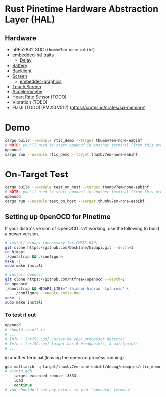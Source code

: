 Rust Pinetime Hardware Abstraction Layer (HAL)
================================================================================

Hardware
--------------------------------------------------------------------------------
* nRF52832 SOC (`thumbv7em-none-eabihf`)
* embedded-hal traits
    * [Delay](src/delay.rs)
* [Battery](src/battery.rs)
* [Backlight](src/backlight.rs)
* [Screen](https://crates.io/crates/st7789)
    * [embedded-graphics](https://crates.io/crates/embedded-graphics)
* [Touch Screen](https://crates.io/crates/cst816s)
* [Accelerometer](src/accelerometer.rs)
* Heart Rate Sensor (TODO)
* Vibration (TODO)
* Flash (TODO) (PM25LV512) (https://crates.io/crates/spi-memory)

Demo
================================================================================
```sh
cargo build --example rtic_demo --target thumbv7em-none-eabihf
# NOTE: you'll need to start openocd in another terminal (from this project directory)
openocd
cargo run --example rtic_demo --target thumbv7em-none-eabihf
```



On-Target Test
================================================================================
```sh
cargo build --example test_on_host --target thumbv7em-none-eabihf
# NOTE: you'll need to start openocd in another terminal (from this project directory)
openocd
cargo run --example test_on_host --target thumbv7em-none-eabihf
```


Setting up OpenOCD for Pinetime
--------------------------------------------------------------------------------
If your distro's version of OpenOCD isn't working, use the following to build
a newer version.
```sh
# install hidapi (necessary for CMSIS-DAP)
git clone https://github.com/Dashlane/hidapi.git --depth=1
cd hidapi
./bootstrap && ./configure
make -j
sudo make install

# install openocd
git clone https://github.com/ntfreak/openocd --depth=1
cd openocd
./bootstrap && HIDAPI_LIBS="-lhidapi-hidraw -lpthread" \
    ./configure --enable-cmsis-dap
make -j
sudo make install
```

### To test it out
```sh
openocd
# should result in
# ...
# Info : [nrf52.cpu] Cortex-M4 r0p1 processor detected
# Info : [nrf52.cpu] target has 6 breakpoints, 4 watchpoints
# ...
```
in another terminal (leaving the openocd process running)
```sh
gdb-multiarch -q target/thumbv7em-none-eabihf/debug/examples/rtic_demo
# within gdb
    target extended-remote :3333
    load
    continue
# you shouldn't see any errors in your `openocd` terminal
```